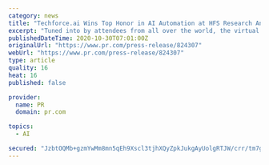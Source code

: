 ```yaml
---
category: news
title: "Techforce.ai Wins Top Honor in AI Automation at HFS Research Annual Event"
excerpt: "Tuned into by attendees from all over the world, the virtual event witnessed live pitches from eight automation start-ups before the HFS thought leaders, at the end of which Techforce.ai emerged the winner. The pitch by Techforce.ai elaborated on the fact ..."
publishedDateTime: 2020-10-30T07:01:00Z
originalUrl: "https://www.pr.com/press-release/824307"
webUrl: "https://www.pr.com/press-release/824307"
type: article
quality: 16
heat: 16
published: false

provider:
  name: PR
  domain: pr.com

topics:
  - AI

secured: "JzbtOQMb+gzmYwMm8mn5qEh9Xscl3tjhXQyZpkJukgAyUolgRTJW/crr/tm7g/K5+eMEfnQIJUd23xCFmDDdR/V/QRNOrXPdXM//VPjuxuzI0rnSW42DFpKbLxg3xMUGO+zmH/Ui9rcGDMoNxHmd4DbABcI8RVC78KFgowd4HTDGeG6pStlzGRzrAia2tjqqaAaXd2tuhfFRwUTuh7nW3SSdta0qaa9ndRv9yNn3emezorQnTWLRm8rdcZx5CrbgbLZM1h/51BfAI1djHsd65No4Sr5aLUz953Z41ZyZTvpmbkpSHHsvnjbD5PNoSg5abAbgdEPzasuLK/sXGK/2FC51vFuoY5XhMFqiPd1zDQM=;Ap7A+C0iM0wgc6CUDOLJ4A=="
---
```


